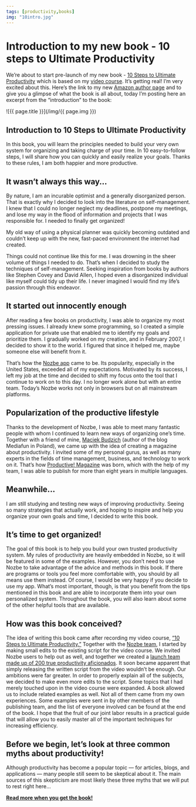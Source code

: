 ```yaml
---
tags: [productivity,books]
img: "10intro.jpg"
---
```


# Introduction to my new book - 10 steps to Ultimate Productivity

We’re about to start pre-launch of my new book - [10 Steps to Ultimate Productivity](https://sliwinski.com/books/) which is based on my [video course](https://sliwinski.com/10steps/). It’s getting real! I’m very excited about this. Here’s the link to my new [Amazon author page](http://amazon.com/author/sliwinski) and to give you a glimpse of what the book is all about, today I’m posting here an excerpt from the “introduction” to the book: 

<!--More-->

![{{ page.title }}](/img/{{ page.img }})

## Introduction to 10 Steps to Ultimate Productivity

In this book, you will learn the principles needed to build your very own system for organizing and taking charge of your time. In 10 easy-to-follow steps, I will share how you can quickly and easily realize your goals. Thanks to these rules, I am both happier and more productive.

## It wasn’t always this way...

By nature, I am an incurable optimist and a generally disorganized person. That is exactly why I decided to look into the literature on self-management. I knew that I could no longer neglect my deadlines, postpone my meetings, and lose my way in the flood of information and projects that I was responsible for. I needed to finally get organized!

My old way of using a physical planner was quickly becoming outdated and couldn’t keep up with the new, fast-paced environment the internet had created.

Things could not continue like this for me. I was drowning in the sheer volume of things I needed to do. That’s when I decided to study the techniques of self-management. Seeking inspiration from books by authors like Stephen Covey and David Allen, I hoped even a disorganized individual like myself could tidy up their life. I never imagined I would find my life’s passion through this endeavor.

## It started out innocently enough

After reading a few books on productivity, I was able to organize my most pressing issues. I already knew some programming, so I created a simple application for private use that enabled me to identify my goals and prioritize them. I gradually worked on my creation, and in February 2007, I decided to show it to the world. I figured that since it helped me, maybe someone else will benefit from it.

That’s how the [Nozbe app](https://nozbe.com) came to be. Its popularity, especially in the United States, exceeded all of my expectations. Motivated by its success, I left my job at the time and decided to shift my focus onto the tool that I continue to work on to this day. I no longer work alone but with an entire team. Today’s Nozbe works not only in browsers but on all mainstream platforms.

## Popularization of the productive lifestyle

Thanks to the development of Nozbe, I was able to meet many fantastic people with whom I continued to learn new ways of organizing one’s time. Together with a friend of mine, [Maciek Budzich](https://www.mediafun.pl) (author of the blog Mediafun in Poland), we came up with the idea of creating a magazine about productivity. I invited some of my personal gurus, as well as many experts in the fields of time management, business, and technology to work on it. That’s how [Productive! Magazine](http://productivemag.com) was born, which with the help of my team, I was able to publish for more than eight years in multiple languages.

## Meanwhile...

I am still studying and testing new ways of improving productivity. Seeing so many strategies that actually work, and hoping to inspire and help you organize your own goals and time, I decided to write this book.

## It’s time to get organized!

The goal of this book is to help you build your own trusted productivity system. My rules of productivity are heavily embedded in Nozbe, so it will be featured in some of the examples. However, you don’t need to use Nozbe to take advantage of the advice and methods in this book. If there are programs or tools you feel more comfortable with, you should by all means use them instead. Of course, I would be very happy if you decide to use my app. What’s most important, though, is that you benefit from the tips mentioned in this book and are able to incorporate them into your own personalized system. Throughout the book, you will also learn about some of the other helpful tools that are available.

## How was this book conceived?

The idea of writing this book came after recording my video course, [“10 Steps to Ultimate Productivity.”](https://sliwinski.com/10steps/) Together with the [Nozbe team](https://nozbe.com/about), I started by making small edits to the existing script for the video course. We invited Nozbe users to help out as well, and together we created a [launch team made up of 200 true productivity aficionados](https://www.facebook.com/groups/10stepsbook/). It soon became apparent that simply releasing the written script from the video wouldn’t be enough. Our ambitions were far greater. In order to properly explain all of the subjects, we decided to make even more edits to the script. Some topics that I had merely touched upon in the video course were expanded. A book allowed us to include related examples as well. Not all of them came from my own experiences. Some examples were sent in by other members of the publishing team, and the list of everyone involved can be found at the end of the book. I hope that the fruit of our joint labor results in a practical guide that will allow you to easily master all of the important techniques for increasing efficiency.

## Before we begin, let’s look at three common myths about productivity!

Although productivity has become a popular topic — for articles, blogs, and applications — many people still seem to be skeptical about it. The main sources of this skepticism are most likely these three myths that we will put to rest right here…

**[Read more when you get the book!](https://productivitycourse.com)**


[n]: https://michael.gratis/nozbe
[p]: /podcast